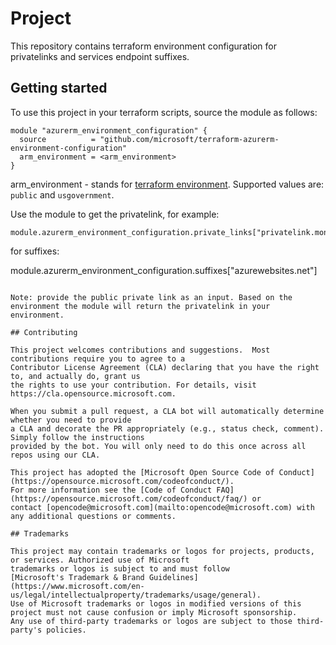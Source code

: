 # Project

This repository contains terraform environment configuration for privatelinks and services endpoint suffixes.

## Getting started

To use this project in your terraform scripts, source the module as follows:

```
module "azurerm_environment_configuration" {
  source          = "github.com/microsoft/terraform-azurerm-environment-configuration"
  arm_environment = <arm_environment>
}
```

arm_environment - stands for [terraform environment](https://registry.terraform.io/providers/hashicorp/azurerm/latest/docs#environment). Supported values are: `public` and `usgovernment`.

Use the module to get the privatelink, for example:

```
module.azurerm_environment_configuration.private_links["privatelink.monitor.azure.com"]
```

for suffixes:

module.azurerm_environment_configuration.suffixes["azurewebsites.net"]
```

Note: provide the public private link as an input. Based on the environment the module will return the privatelink in your environment. 

## Contributing

This project welcomes contributions and suggestions.  Most contributions require you to agree to a
Contributor License Agreement (CLA) declaring that you have the right to, and actually do, grant us
the rights to use your contribution. For details, visit https://cla.opensource.microsoft.com.

When you submit a pull request, a CLA bot will automatically determine whether you need to provide
a CLA and decorate the PR appropriately (e.g., status check, comment). Simply follow the instructions
provided by the bot. You will only need to do this once across all repos using our CLA.

This project has adopted the [Microsoft Open Source Code of Conduct](https://opensource.microsoft.com/codeofconduct/).
For more information see the [Code of Conduct FAQ](https://opensource.microsoft.com/codeofconduct/faq/) or
contact [opencode@microsoft.com](mailto:opencode@microsoft.com) with any additional questions or comments.

## Trademarks

This project may contain trademarks or logos for projects, products, or services. Authorized use of Microsoft 
trademarks or logos is subject to and must follow 
[Microsoft's Trademark & Brand Guidelines](https://www.microsoft.com/en-us/legal/intellectualproperty/trademarks/usage/general).
Use of Microsoft trademarks or logos in modified versions of this project must not cause confusion or imply Microsoft sponsorship.
Any use of third-party trademarks or logos are subject to those third-party's policies.
